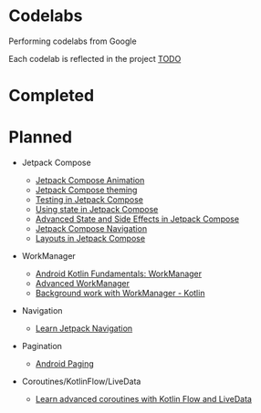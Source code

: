 # Codelabs
 Performing codelabs from Google  
 
 Each codelab is reflected in the project [TODO]()

# Completed

# Planned
- Jetpack Compose
    - [Jetpack Compose Animation](https://developer.android.com/codelabs/jetpack-compose-animation?hl=en&continue=https%3A%2F%2Fcodelabs.developers.google.com%2F#0)
    - [Jetpack Compose theming](https://developer.android.com/codelabs/jetpack-compose-theming?hl=en&continue=https%3A%2F%2Fcodelabs.developers.google.com%2F#0)
    - [Testing in Jetpack Compose](https://developer.android.com/codelabs/jetpack-compose-testing?hl=en&continue=https%3A%2F%2Fcodelabs.developers.google.com%2F#0)
    - [Using state in Jetpack Compose](https://developer.android.com/codelabs/jetpack-compose-state?hl=en&continue=https%3A%2F%2Fcodelabs.developers.google.com%2F#0)
    - [Advanced State and Side Effects in Jetpack Compose](https://developer.android.com/codelabs/jetpack-compose-advanced-state-side-effects?hl=en&continue=https%3A%2F%2Fcodelabs.developers.google.com%2F#0)
    - [Jetpack Compose Navigation](https://developer.android.com/codelabs/jetpack-compose-navigation?hl=en&continue=https%3A%2F%2Fcodelabs.developers.google.com%2F#0)
    - [Layouts in Jetpack Compose](https://developer.android.com/codelabs/jetpack-compose-layouts?hl=en&continue=https%3A%2F%2Fcodelabs.developers.google.com%2F#0)

- WorkManager
    - [Android Kotlin Fundamentals: WorkManager](https://developer.android.com/codelabs/kotlin-android-training-work-manager?hl=en&continue=https%3A%2F%2Fcodelabs.developers.google.com%2F#0)
    - [Advanced WorkManager](https://developer.android.com/codelabs/android-adv-workmanager?hl=en&continue=https%3A%2F%2Fcodelabs.developers.google.com%2F#0)
    - [Background work with WorkManager - Kotlin](https://developer.android.com/codelabs/android-workmanager?hl=en&continue=https%3A%2F%2Fcodelabs.developers.google.com%2F#0)

- Navigation
    - [Learn Jetpack Navigation](https://developer.android.com/codelabs/android-navigation?hl=en&continue=https%3A%2F%2Fcodelabs.developers.google.com%2F#0)

- Pagination
    - [Android Paging](https://developer.android.com/codelabs/android-paging?hl=en&continue=https%3A%2F%2Fcodelabs.developers.google.com%2F#0)

- Coroutines/KotlinFlow/LiveData
    - [Learn advanced coroutines with Kotlin Flow and LiveData](https://developer.android.com/codelabs/advanced-kotlin-coroutines?hl=en&continue=https%3A%2F%2Fcodelabs.developers.google.com%2F#0)